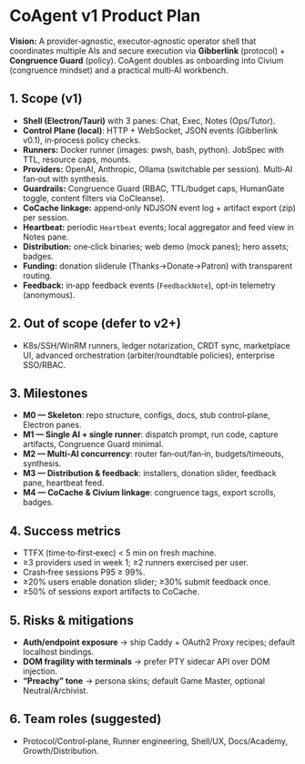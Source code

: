 # CoAgent v1 Product Plan

**Vision:** A provider‑agnostic, executor‑agnostic operator shell that coordinates multiple AIs and secure execution via **Gibberlink** (protocol) + **Congruence Guard** (policy). CoAgent doubles as onboarding into Civium (congruence mindset) and a practical multi‑AI workbench.

## 1. Scope (v1)
- **Shell (Electron/Tauri)** with 3 panes: Chat, Exec, Notes (Ops/Tutor).
- **Control Plane (local)**: HTTP + WebSocket, JSON events (Gibberlink v0.1), in‑process policy checks.
- **Runners:** Docker runner (images: pwsh, bash, python). JobSpec with TTL, resource caps, mounts.
- **Providers:** OpenAI, Anthropic, Ollama (switchable per session). Multi‑AI fan‑out with synthesis.
- **Guardrails:** Congruence Guard (RBAC, TTL/budget caps, HumanGate toggle, content filters via CoCleanse).
- **CoCache linkage:** append‑only NDJSON event log + artifact export (zip) per session.
- **Heartbeat:** periodic `Heartbeat` events; local aggregator and feed view in Notes pane.
- **Distribution:** one‑click binaries; web demo (mock panes); hero assets; badges.
- **Funding:** donation sliderule (Thanks→Donate→Patron) with transparent routing.
- **Feedback:** in‑app feedback events (`FeedbackNote`), opt‑in telemetry (anonymous).

## 2. Out of scope (defer to v2+)
- K8s/SSH/WinRM runners, ledger notarization, CRDT sync, marketplace UI, advanced orchestration (arbiter/roundtable policies), enterprise SSO/RBAC.

## 3. Milestones
- **M0 — Skeleton**: repo structure, configs, docs, stub control‑plane, Electron panes.
- **M1 — Single AI + single runner**: dispatch prompt, run code, capture artifacts, Congruence Guard minimal.
- **M2 — Multi‑AI concurrency**: router fan‑out/fan‑in, budgets/timeouts, synthesis.
- **M3 — Distribution & feedback**: installers, donation slider, feedback pane, heartbeat feed.
- **M4 — CoCache & Civium linkage**: congruence tags, export scrolls, badges.

## 4. Success metrics
- TTFX (time‑to‑first‑exec) < 5 min on fresh machine.
- ≥3 providers used in week 1; ≥2 runners exercised per user.
- Crash‑free sessions P95 ≥ 99%.
- ≥20% users enable donation slider; ≥30% submit feedback once.
- ≥50% of sessions export artifacts to CoCache.

## 5. Risks & mitigations
- **Auth/endpoint exposure** → ship Caddy + OAuth2 Proxy recipes; default localhost bindings.
- **DOM fragility with terminals** → prefer PTY sidecar API over DOM injection.
- **“Preachy” tone** → persona skins; default Game Master, optional Neutral/Archivist.

## 6. Team roles (suggested)
- Protocol/Control‑plane, Runner engineering, Shell/UX, Docs/Academy, Growth/Distribution.
